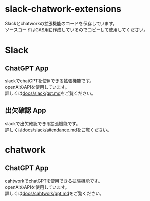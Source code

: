 # slack-chatwork-extensions
Slackとchatworkの拡張機能のコードを保存しています。  
ソースコードはGAS用に作成しているのでコピーして使用してください。  

# Slack

## ChatGPT App
slackでchatGPTを使用できる拡張機能です。  
openAIのAPIを使用しています。  
詳しくは[docs/slack/gpt.md](docs/slack/gpt.md)をご覧ください。

## 出欠確認 App
slackで出欠確認できる拡張機能です。  
詳しくは[docs/slack/attendance.md](docs/slack/attendance.md)をご覧ください。

# chatwork

## ChatGPT App
cahtworkでchatGPTを使用できる拡張機能です。  
openAIのAPIを使用しています。  
詳しくは[docs/cahtwork/gpt.md](docs/chatwork/gpt.md)をご覧ください。

